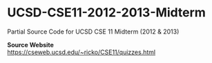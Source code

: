 # UCSD-CSE11-2012-2013-Midterm
Partial Source Code for UCSD CSE 11 Midterm (2012 &amp; 2013)

**Source Website**  
https://cseweb.ucsd.edu/~ricko/CSE11/quizzes.html
